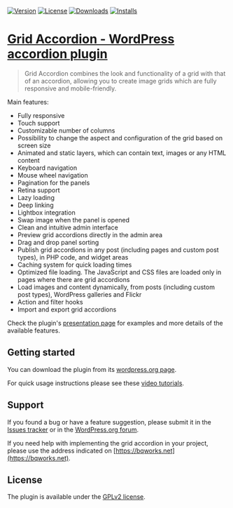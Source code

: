 [![Version](https://img.shields.io/wordpress/plugin/v/grid-accordion)](https://wordpress.org/plugins/grid-accordion/)
[![License](https://img.shields.io/github/license/bqworks/grid-accordion)](https://wordpress.org/plugins/grid-accordion/)
[![Downloads](https://img.shields.io/wordpress/plugin/dt/grid-accordion)](https://wordpress.org/plugins/grid-accordion/)
[![Installs](https://img.shields.io/wordpress/plugin/installs/grid-accordion)](https://wordpress.org/plugins/grid-accordion/)

# [Grid Accordion - WordPress accordion plugin](https://bqworks.net/grid-accordion/) #

>Grid Accordion combines the look and functionality of a grid with that of an accordion, allowing you to create image grids which are fully responsive and mobile-friendly.

Main features: 

* Fully responsive
* Touch support
* Customizable number of columns
* Possibility to change the aspect and configuration of the grid based on screen size
* Animated and static layers, which can contain text, images or any HTML content
* Keyboard navigation
* Mouse wheel navigation
* Pagination for the panels
* Retina support
* Lazy loading
* Deep linking
* Lightbox integration
* Swap image when the panel is opened
* Clean and intuitive admin interface
* Preview grid accordions directly in the admin area
* Drag and drop panel sorting
* Publish grid accordions in any post (including pages and custom post types), in PHP code, and widget areas
* Caching system for quick loading times
* Optimized file loading. The JavaScript and CSS files are loaded only in pages where there are grid accordions
* Load images and content dynamically, from posts (including custom post types), WordPress galleries and Flickr
* Action and filter hooks
* Import and export grid accordions

Check the plugin's [presentation page](https://bqworks.net/grid-accordion/) for examples and more details of the available features.

## Getting started ##

You can download the plugin from its [wordpress.org page](https://wordpress.org/plugins/grid-accordion/).

For quick usage instructions please see these [video tutorials](https://bqworks.net/grid-accordion/screencasts/).

## Support ##

If you found a bug or have a feature suggestion, please submit it in the [Issues tracker](https://github.com/bqworks/grid-accordion/issues) or in the [WordPress.org forum](https://wordpress.org/support/plugin/grid-accordion/).

If you need help with implementing the grid accordion in your project, please use the address indicated on [https://bqworks.net](https://bqworks.net).

## License ##

The plugin is available under the <a href="http://www.gnu.org/licenses/gpl-2.0.html">GPLv2 license</a>.
